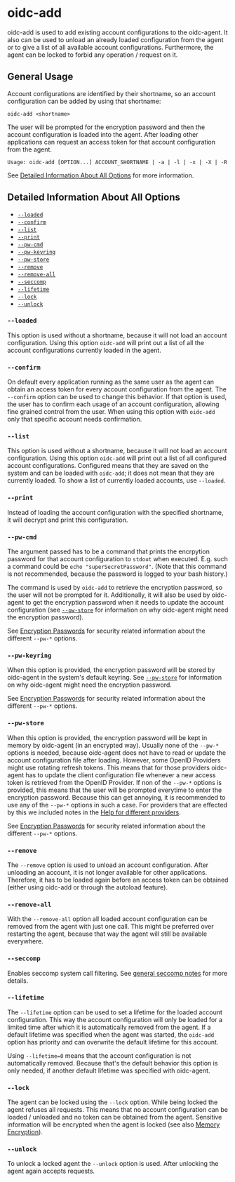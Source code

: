 # oidc-add

oidc-add is used to add existing account configurations to the oidc-agent. It also can be
used to unload an already loaded configuration from the agent or to give a list
of all available account configurations. 
Furthermore, the agent can be locked to forbid any operation / request on it.

## General Usage
Account configurations are identified by their shortname, so an account
configuration can be added by using that shortname:
```
oidc-add <shortname>
```
The user will be prompted for the encryption password and then the account
configuration is loaded into the agent. After loading other applications can
request an access token for that account configuration from the agent.

```
Usage: oidc-add [OPTION...] ACCOUNT_SHORTNAME | -a | -l | -x | -X | -R
```

See [Detailed Information About All
Options](#detailed-information-about-all-options) for more information.

## Detailed Information About All Options

* [```--loaded```](#-loaded)
* [```--confirm```](#-confirm)
* [```--list```](#-list)
* [```--print```](#-print)
* [```--pw-cmd```](#-pw-cmd)
* [```--pw-keyring```](#-pw-keyring)
* [```--pw-store```](#-pw-store)
* [```--remove```](#-remove)
* [```--remove-all```](#-remove-all)
* [```--seccomp```](#-seccomp)
* [```--lifetime```](#-lifetime)
* [```--lock```](#-lock)
* [```--unlock```](#-unlock)

### ```--loaded```
This option is used without a shortname, because it will not load an account
configuration. Using this option ```oidc-add``` will print out a list of all
the account configurations currently loaded in the agent.

### ```--confirm```
On default every application running as the same user as the agent can obtain an
access token for every account configuration from the agent. The ```--confirm```
option can be used to change this behavior. If that option is used, the user has
to confirm each usage of an account configuration, allowing fine grained control
from the user. When using this option with ```oidc-add``` only that specific account needs
confirmation.

### ```--list```
This option is used without a shortname, because it will not load an account
configuration. Using this option ```oidc-add``` will print out a list of all
configured account configurations. Configured means that they are saved on the
system and can be loaded with ```oidc-add```; it does not mean that they are
currently loaded. To show a list of currently loaded accounts, use
`--loaded`.

### ```--print```
Instead of loading the account configuration with the specified shortname, it
will decrypt and print this configuration.

### ```--pw-cmd```
The argument passed has to be a command that prints the encrpytion password for
that account configuration to ```stdout``` when executed. E.g. such a command could
be ```echo "superSecretPassword"```. (Note that this command is not recommended, because the password is logged to your bash history.)

The command is used by ```oidc-add``` to retrieve the encryption password, so
the user will not be prompted for it. Additionally, it will also be used by
oidc-agent to get the encryption password when it needs to update the
account configuration (see [```--pw-store```](#-pw-store) for information on
why oidc-agent might need the encryption password).

See [Encryption Passwords](security.md#encryption-passwords) for security
related information about the different ```--pw-*``` options.

### ```--pw-keyring```
When this option is provided, the encryption password will be stored by
oidc-agent in the system's default keyring. See [```--pw-store```](#-pw-store) for information on
why oidc-agent might need the encryption password.

See [Encryption Passwords](security.md#encryption-passwords) for security
related information about the different ```--pw-*``` options.

### ```--pw-store```
When this option is provided, the encryption password will be kept in memory by
oidc-agent (in an encrypted way).
Usually none of the ```--pw-*``` options is needed, because oidc-agent does not
have to read or update the account configuration file after loading. However,
some OpenID Providers might use rotating refresh tokens. This means that for
those providers oidc-agent has to update the client configuration file whenever
a new access token is retrieved from the OpenID Provider. If non of the
```--pw-*``` options is provided, this means that the user will be prompted
everytime to enter the encryption password. Because this can get annoying, it is
recommended to use any of the ```--pw-*``` options in such a case. For providers
that are effected by this we included notes in the [Help for different providers](provider.md).

See [Encryption Passwords](security.md#encryption-passwords) for security
related information about the different ```--pw-*``` options.

### ```--remove```
The ```--remove``` option is used to unload an account configuration. After
unloading an account, it is not longer available for other applications.
Therefore, it has to be loaded again before an access token can be obtained
(either using oidc-add or through the autoload feature).

### ```--remove-all```
 With the ```--remove-all``` option all loaded account configuration can be removed from the agent
with just one call. This might be preferred over restarting the agent, because
that way the agent will still be available everywhere.

### ```--seccomp```
Enables seccomp system call filtering. See [general seccomp
notes](security.md#seccomp) for more details.

### ```--lifetime```
The ```--lifetime``` option can be used to set a lifetime for the loaded account
configuration. This way the account configuration will only be loaded for a
limited time after which it is automatically removed from the agent. 
If a default lifetime was specified when the agent was started, the
```oidc-add``` option has priority and can overwrite the default lifetime for
this account.

Using ```--lifetime=0``` means that the account configuration is not automatically
removed. Because that's the default behavior this option is only needed, if
another default lifetime was specified with oidc-agent.

### ```--lock```
The agent can be locked using the ```--lock``` option. While being locked the agent
refuses all requests. This means that no account configuration can be loaded /
unloaded and no token can be obtained from the agent. 
Sensitive information will be encrypted when the agent is locked (see also
[Memory Encryption](security.md#memory)).

### ```--unlock```
To unlock a locked agent the ```--unlock``` option is used. After unlocking the
agent again accepts requests.
